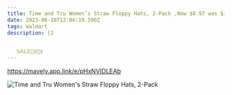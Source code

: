 ```yaml
---
title: Time and Tru Women’s Straw Floppy Hats, 2-Pack ,Now $8.97 was $17.94
date: 2023-06-16T12:04:19.590Z
tags: walmart
description: |2
  

   𝕊𝔸𝕃𝔼🏃‍♀🏃‍♀
---
```

https://mavely.app.link/e/pHxNVIDLEAb

<!--StartFragment-->

![Time and Tru Women's Straw Floppy Hats, 2-Pack](https://i5.walmartimages.com/asr/dd956721-d5aa-4058-9c56-16bc81f723e1.b8f468428cec7af60605c37f782c2106.jpeg)

<!--EndFragment-->